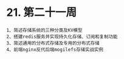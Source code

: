 # 21. 第二十一周
```
1、简述存储系统的三种分类及KV模型
2、搭建redis服务并实现持久化存储、订阅和复制功能
3、简述通用的分布式存储及专用的分布式存储
4、前端nginx反代后端mogilefs存储实战实例
```
